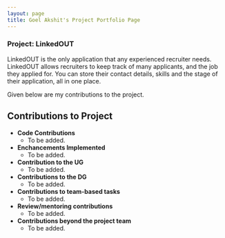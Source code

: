 ```yaml
---
layout: page
title: Goel Akshit's Project Portfolio Page
---
```


### Project: LinkedOUT

LinkedOUT is the only application that any experienced recruiter needs. LinkedOUT allows recruiters to keep track of many applicants, and the job they applied for. You can store their contact details, skills and the stage of their application, all in one place.

Given below are my contributions to the project.

## Contributions to Project
* **Code Contributions**
    * To be added.
* **Enchancements Implemented**
    * To be added.
* **Contribution to the UG**
    * To be added.
* **Contributions to the DG**
    * To be added.
* **Contributions to team-based tasks**
    * To be added.
* **Review/mentoring contributions**
    * To be added.
* **Contributions beyond the project team**
    * To be added.
